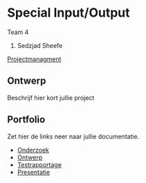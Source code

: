 # Special Input/Output
Team 4
1. Sedzjad Sheefe

[Projectmanagment](https://trello.com/b/zG8t2tqw/in-output) <Trello scrumboard bijvoorbeeld>

## Ontwerp
Beschrijf hier kort jullie project

## Portfolio
Zet hier de links neer naar jullie documentatie.

* [Onderzoek](https://docs.google.com/document/d/1ENqOJz10OITB813338YB76ZeavBlEp5_1_bKT_FFRiw/edit?usp=sharing)
* [Ontwerp]()
* [Testrapportage](https://docs.google.com/document/d/1kNR4PR2a8c-GeEL7YrsZA59-Qz9kDqpAyhpe3YmZM3A/edit?usp=sharing)
* [Presentatie](https://docs.google.com/presentation/d/1lzRRwHPvFV7bfrFBtVIienxR_1X291ZBqn-OUmW1VpU/edit?usp=sharing)
